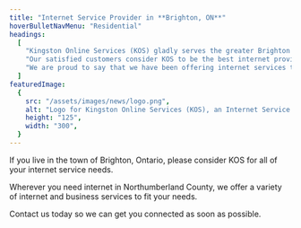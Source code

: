 ```yaml
---
title: "Internet Service Provider in **Brighton, ON**"
hoverBulletNavMenu: "Residential"
headings:
  [
    "Kingston Online Services (KOS) gladly serves the greater Brighton area in Eastern Ontario, Canada.",
    "Our satisfied customers consider KOS to be the best internet provider in Brighton.",
    "We are proud to say that we have been offering internet services to Brighton since the 1990s.",
  ]
featuredImage:
  {
    src: "/assets/images/news/logo.png",
    alt: "Logo for Kingston Online Services (KOS), an Internet Service Provider serving Brighton, Ontario",
    height: "125",
    width: "300",
  }
---
```


If you live in the town of Brighton, Ontario, please consider KOS for all of your internet service needs.

Wherever you need internet in Northumberland County, we offer a variety of internet and business services to fit your needs.

Contact us today so we can get you connected as soon as possible.
